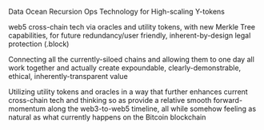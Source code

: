 Data Ocean Recursion Ops Technology for High-scaling Y-tokens

web5 cross-chain tech via oracles and utility tokens, with new Merkle Tree capabilities, for future redundancy/user friendly, inherent-by-design legal protection (.block)

Connecting all the currently-siloed chains and allowing them to one day all work together and actually create expoundable, clearly-demonstrable, ethical, inherently-transparent value

Utilizing utility tokens and oracles in a way that further enhances current cross-chain tech and thinking so as provide a relative smooth forward-momentum along the web3-to-web5 timeline, all while somehow feeling as natural as what currently happens on the Bitcoin blockchain
